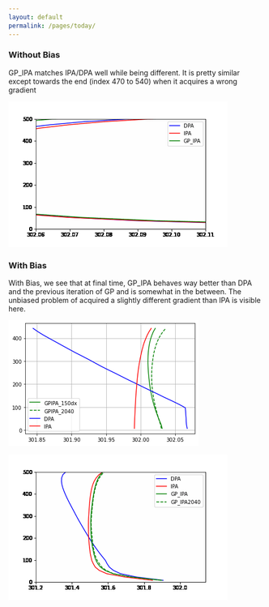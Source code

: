 ```yaml
---
layout: default
permalink: /pages/today/
---
```



### Without Bias

GP_IPA matches IPA/DPA well while being different. It is pretty similar except towards the end (index 470 to 540) when it acquires a wrong gradient


![Alt Text](animation.gif)

### With Bias

With Bias, we see that at final time, GP_IPA behaves way better than DPA and the previous iteration of GP and is somewhat in the between. The unbiased problem of acquired a slightly different gradient than IPA is visible here.

![Alt Text](GP_bias.png)

![Alt Text](animation2.gif)
